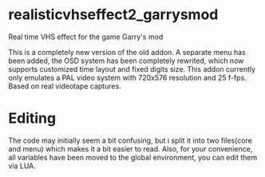 # realisticvhseffect2_garrysmod
Real time VHS effect for the game Garry's mod

This is a completely new version of the old addon.
A separate menu has been added, the OSD system has been completely rewrited, which now supports customized time layout and fixed digits size.
This addon currently only emulates a PAL video system with 720x576 resolution and 25 f-fps.
Based on real videotape captures.
# Editing
The code may initially seem a bit confusing, but i split it into two files(core and menu) which makes it a bit easier to read.
Also, for your convenience, all variables have been moved to the global environment, you can edit them via LUA.
